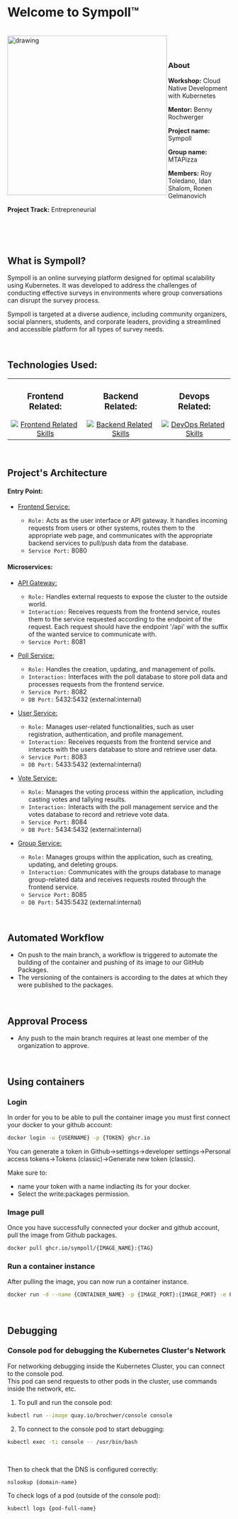 # Welcome to Sympoll™   
<br />   
   
<img src="https://github.com/user-attachments/assets/21ac4b41-d12e-43b7-80dd-0c7ae80326de" alt="drawing" width="360" align="left" />   
<br />    

<br />    

### About
**Workshop:** Cloud Native Development with Kubernetes

**Mentor:** Benny Rochwerger

**Project name:** Sympoll

**Group name:** MTAPizza

**Members:** Roy Toledano, Idan Shalom, Ronen Gelmanovich

**Project Track:** Entrepreneurial
   
<br />   

<br />   

<br />   


## What is Sympoll?
Sympoll is an online surveying platform designed for optimal scalability using Kubernetes. It was developed to address the challenges of conducting effective surveys in environments where group conversations can disrupt the survey process.

Sympoll is targeted at a diverse audience, including community organizers, social planners, students, and corporate leaders, providing a streamlined and accessible platform for all types of survey needs.​

<br />    

## Technologies Used:   
<table align="center">
  <tr>
    <td align="center">
      <h3>Frontend Related:</h3>
      <a href="https://github.com/Idan-sh">
        <img src="https://skillicons.dev/icons?i=react,vite,typescript,css,html&perline=16&theme=light" alt="Frontend Related Skills" />
      </a>
       <br /> 
    </td>
    <td align="center">
      <h3>Backend Related:</h3>
      <a href="https://github.com/Idan-sh">
        <img src="https://skillicons.dev/icons?i=java,spring,maven,postgresql&perline=16&theme=light" alt="Backend Related Skills" />
      </a>
    </td>
    <td align="center">
      <h3>Devops Related:</h3>
      <a href="https://github.com/Idan-sh">
        <img src="https://skillicons.dev/icons?i=kubernetes,git,github,githubactions&perline=16&theme=light" alt="DevOps Related Skills" />
      </a>
    </td>
  </tr>
</table>
<br />   

## Project's Architecture
#### Entry Point:
*   [Frontend Service:](https://github.com/sympoll/front-end-service)

    *	`Role:` Acts as the user interface or API gateway. It handles incoming requests from users or other systems, routes them to the appropriate web page, and communicates with the appropriate backend services to pull/push data from the database.
    * `Service Port:` 8080
   
#### Microservices:
*	[API Gateway:](https://github.com/sympoll/api-gateway-service)   
    *	`Role:` Handles external requests to expose the cluster to the outside world.
    *	`Interaction:` Receives requests from the frontend service, routes them to the service requested according to the endpoint of the request.
      Each request should have the endpoint '/api' with the suffix of the wanted service to communicate with.
    *	`Service Port:` 8081   
         
*	[Poll Service:](https://github.com/sympoll/poll-service)
    *	`Role:` Handles the creation, updating, and management of polls.
    *	`Interaction:` Interfaces with the poll database to store poll data and processes requests from the frontend service.
    *	`Service Port:` 8082
    *	`DB Port:` 5432:5432 (external:internal)   
         
*	[User Service:](https://github.com/sympoll/user-service)
    *	`Role:` Manages user-related functionalities, such as user registration, authentication, and profile management.
    *	`Interaction:` Receives requests from the frontend service and interacts with the users database to store and retrieve user data.
    *	`Service Port:` 8083
    *	`DB Port:` 5433:5432 (external:internal)     
         
*	[Vote Service:](https://github.com/sympoll/vote-service)
    *	`Role:` Manages the voting process within the application, including casting votes and tallying results.
    *	`Interaction:` Interacts with the poll management service and the votes database to record and retrieve vote data.
    *	`Service Port:` 8084
    *	`DB Port:` 5434:5432 (external:internal)   
    
*	[Group Service:](https://github.com/sympoll/group-service)
    *	`Role:` Manages groups within the application, such as creating, updating, and deleting groups.
    *	`Interaction:` Communicates with the groups database to manage group-related data and receives requests routed through the frontend service.
    *	`Service Port:` 8085
    *	`DB Port:` 5435:5432 (external:internal)   



<br />   

## Automated Workflow

- On push to the main branch, a workflow is triggered to automate the building of the container and pushing of its image to our GitHub Packages.
- The versioning of the containers is according to the dates at which they were published to the packages.


<br />   

## Approval Process

- Any push to the main branch requires at least one member of the organization to approve.


<br />   

## Using containers

### Login

In order for you to be able to pull the container image you must first connect your docker to your github account:

```bash
docker login -u {USERNAME} -p {TOKEN} ghcr.io
```

You can generate a token in Github->settings->developer settings->Personal access tokens->Tokens (classic)->Generate new token (classic).

Make sure to:

- name your token with a name indiacting its for your docker.
- Select the write:packages permission.

### Image pull

Once you have successfully connected your docker and github account, pull the image from Github packages.

```bash
docker pull ghcr.io/sympoll/{IMAGE_NAME}:{TAG}
```
   
### Run a container instance

After pulling the image, you can now run a container instance.

```bash
docker run -d --name {CONTAINER_NAME} -p {IMAGE_PORT}:{IMAGE_PORT} -e POSTGRES_PASSWORD={PASSWORD} {IMAGE_HASH}
```

<br />   

## Debugging

### Console pod for debugging the Kubernetes Cluster's Network
For networking debugging inside the Kubernetes Cluster, you can connect to the console pod.   
This pod can send requests to other pods in the cluster, use commands inside the network, etc.
1. To pull and run the console pod:
```bash
kubectl run --image quay.io/brochwer/console console
```
2. To connect to the console pod to start debugging:
```bash
kubectl exec -ti console -- /usr/bin/bash
```
<br />   
   
Then to check that the DNS is configured correctly:
```bash
nslookup {domain-name}
```
To check logs of a pod (outside of the console pod):
```bash
kubectl logs {pod-full-name}
```
